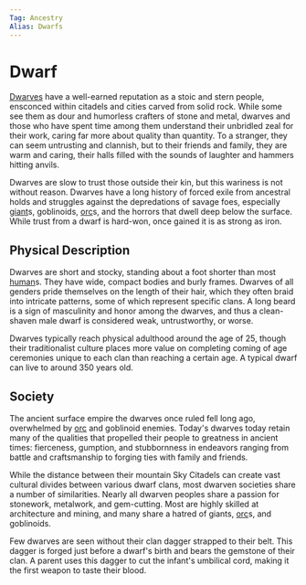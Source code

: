 ```yaml
---
Tag: Ancestry
Alias: Dwarfs
---
```

# Dwarf
[Dwarves](https://2e.aonprd.com/Ancestries.aspx?ID=1) have a well-earned reputation as a stoic and stern people, ensconced within citadels and cities carved from solid rock. While some see them as dour and humorless crafters of stone and metal, dwarves and those who have spent time among them understand their unbridled zeal for their work, caring far more about quality than quantity. To a stranger, they can seem untrusting and clannish, but to their friends and family, they are warm and caring, their halls filled with the sounds of laughter and hammers hitting anvils.

Dwarves are slow to trust those outside their kin, but this wariness is not without reason. Dwarves have a long history of forced exile from ancestral holds and struggles against the depredations of savage foes, especially [giant](questforthefrozenflame/docs/Backstory/NPCs/Monsters/Giant.md)s, goblinoids,  [orc](questforthefrozenflame/docs/Backstory/Notions/Races/Orc.md)s, and the horrors that dwell deep below the surface. While trust from a dwarf is hard-won, once gained it is as strong as iron.

## Physical Description
Dwarves are short and stocky, standing about a foot shorter than most [human](questforthefrozenflame/docs/Backstory/Notions/Races/Human.md)s. They have wide, compact bodies and burly frames. Dwarves of all genders pride themselves on the length of their hair, which they often braid into intricate patterns, some of which represent specific clans. A long beard is a sign of masculinity and honor among the dwarves, and thus a clean-shaven male dwarf is considered weak, untrustworthy, or worse.  
  
Dwarves typically reach physical adulthood around the age of 25, though their traditionalist culture places more value on completing coming of age ceremonies unique to each clan than reaching a certain age. A typical dwarf can live to around 350 years old.  

## Society
The ancient surface empire the dwarves once ruled fell long ago, overwhelmed by  [orc](questforthefrozenflame/docs/Backstory/Notions/Races/Orc.md) and goblinoid enemies. Today's dwarves today retain many of the qualities that propelled their people to greatness in ancient times: fierceness, gumption, and stubbornness in endeavors ranging from battle and craftsmanship to forging ties with family and friends.  
  
While the distance between their mountain Sky Citadels can create vast cultural divides between various dwarf clans, most dwarven societies share a number of similarities. Nearly all dwarven peoples share a passion for stonework, metalwork, and gem-cutting. Most are highly skilled at architecture and mining, and many share a hatred of giants, [orc](questforthefrozenflame/docs/Backstory/Notions/Races/Orc.md)s, and goblinoids.  
  
Few dwarves are seen without their clan dagger strapped to their belt. This dagger is forged just before a dwarf's birth and bears the gemstone of their clan. A parent uses this dagger to cut the infant's umbilical cord, making it the first weapon to taste their blood.